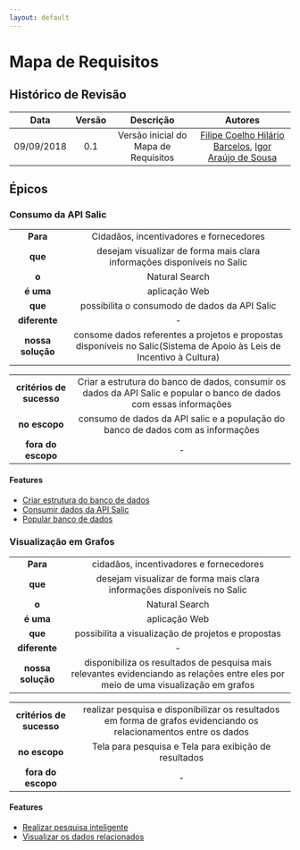 ```yaml
---
layout: default
---
```


# Mapa de Requisitos

## Histórico de Revisão

|           Data          |         Versão         |       Descrição   |         Autores   |
|:----------------------:|:------------------------:|:---------------------:|:--------------:|
| 09/09/2018         |           0.1                | Versão inicial do Mapa de Requisitos | [Filipe Coelho Hilário Barcelos](https://github.com/FilipeKN4), [Igor Araújo de Sousa](https://github.com/zero101010) |

## Épicos

### Consumo da API Salic

| | |
|:--:|:--:|
| **Para** | Cidadãos, incentivadores e fornecedores  |
| **que** | desejam visualizar de forma mais clara informações disponíveis no Salic |
| **o** | Natural Search |
| **é uma** | aplicação Web |
| **que** | possibilita o consumodo de dados da API Salic |
| **diferente** | - |
| **nossa solução** | consome dados referentes a projetos e propostas disponíveis no Salic(Sistema de Apoio às Leis de Incentivo à Cultura) |

| | |
|:--:|:--:|
| **critérios de sucesso** | Criar a estrutura do banco de dados, consumir os dados da API Salic e popular o banco de dados com essas informações |
| **no escopo** | consumo de dados da API salic e a população do banco de dados com as informações |
| **fora do escopo** | - |

#### Features

* [Criar estrutura do banco de dados]()
* [Consumir dados da API Salic]()
* [Popular banco de dados]()

### Visualização em Grafos

| | |
|:--:|:--:|
| **Para** | cidadãos, incentivadores e fornecedores  |
| **que** | desejam visualizar de forma mais clara informações disponíveis no Salic |
| **o** | Natural Search |
| **é uma** | aplicação Web |
| **que** | possibilita a visualização de projetos e propostas |
| **diferente** | - |
| **nossa solução** | disponibiliza os resultados de pesquisa mais relevantes evidenciando as relações entre eles por meio de uma visualização em grafos |

| | |
|:--:|:--:|
| **critérios de sucesso** |  realizar pesquisa e disponibilizar os resultados em forma de grafos evidenciando os relacionamentos entre os dados |
| **no escopo** | Tela para pesquisa e Tela para exibição de resultados |
| **fora do escopo** | - |

#### Features

* [Realizar pesquisa inteligente]()
* [Visualizar os dados relacionados]()